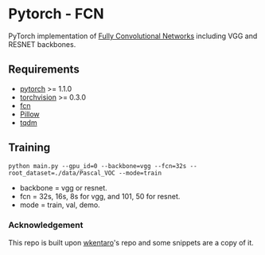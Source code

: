 # Pytorch - FCN

PyTorch implementation of [Fully Convolutional Networks](https://github.com/shelhamer/fcn.berkeleyvision.org) including VGG and RESNET backbones.


## Requirements

- [pytorch](https://github.com/pytorch/pytorch) >= 1.1.0
- [torchvision](https://github.com/pytorch/vision) >= 0.3.0
- [fcn](https://github.com/wkentaro/fcn)
- [Pillow](https://github.com/python-pillow/Pillow)
- [tqdm](https://github.com/tqdm/tqdm)


## Training

`python main.py --gpu_id=0 --backbone=vgg --fcn=32s --root_dataset=./data/Pascal_VOC --mode=train`
- backbone = vgg or resnet.
- fcn = 32s, 16s, 8s for vgg, and 101, 50 for resnet.
- mode = train, val, demo.

### Acknowledgement
This repo is built upon [wkentaro](https://github.com/wkentaro/pytorch-fcn)'s repo and some snippets are a copy of it. 
